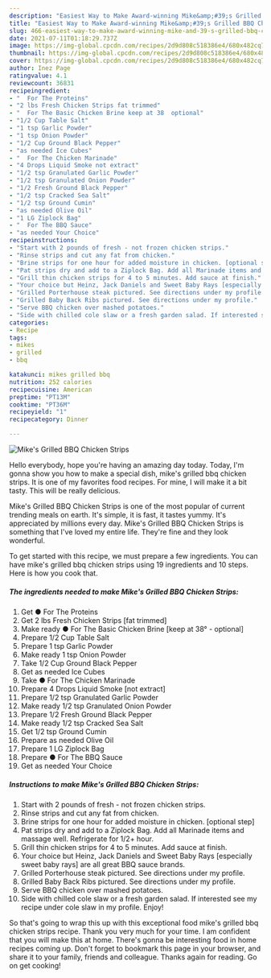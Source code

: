 ```yaml
---
description: "Easiest Way to Make Award-winning Mike&amp;#39;s Grilled BBQ Chicken Strips"
title: "Easiest Way to Make Award-winning Mike&amp;#39;s Grilled BBQ Chicken Strips"
slug: 466-easiest-way-to-make-award-winning-mike-and-39-s-grilled-bbq-chicken-strips
date: 2021-07-11T01:18:29.737Z
image: https://img-global.cpcdn.com/recipes/2d9d808c518386e4/680x482cq70/mikes-grilled-bbq-chicken-strips-recipe-main-photo.jpg
thumbnail: https://img-global.cpcdn.com/recipes/2d9d808c518386e4/680x482cq70/mikes-grilled-bbq-chicken-strips-recipe-main-photo.jpg
cover: https://img-global.cpcdn.com/recipes/2d9d808c518386e4/680x482cq70/mikes-grilled-bbq-chicken-strips-recipe-main-photo.jpg
author: Inez Page
ratingvalue: 4.1
reviewcount: 36831
recipeingredient:
- "  For The Proteins"
- "2 lbs Fresh Chicken Strips fat trimmed"
- "  For The Basic Chicken Brine keep at 38  optional"
- "1/2 Cup Table Salt"
- "1 tsp Garlic Powder"
- "1 tsp Onion Powder"
- "1/2 Cup Ground Black Pepper"
- "as needed Ice Cubes"
- "  For The Chicken Marinade"
- "4 Drops Liquid Smoke not extract"
- "1/2 tsp Granulated Garlic Powder"
- "1/2 tsp Granulated Onion Powder"
- "1/2 Fresh Ground Black Pepper"
- "1/2 tsp Cracked Sea Salt"
- "1/2 tsp Ground Cumin"
- "as needed Olive Oil"
- "1 LG Ziplock Bag"
- "  For The BBQ Sauce"
- "as needed Your Choice"
recipeinstructions:
- "Start with 2 pounds of fresh - not frozen chicken strips."
- "Rinse strips and cut any fat from chicken."
- "Brine strips for one hour for added moisture in chicken. [optional step]"
- "Pat strips dry and add to a Ziplock Bag. Add all Marinade items and massage well. Refrigerate for 1/2+ hour."
- "Grill thin chicken strips for 4 to 5 minutes. Add sauce at finish."
- "Your choice but Heinz, Jack Daniels and Sweet Baby Rays [especially sweet baby rays] are all great BBQ sauce brands."
- "Grilled Porterhouse steak pictured. See directions under my profile."
- "Grilled Baby Back Ribs pictured. See directions under my profile."
- "Serve BBQ chicken over mashed potatoes."
- "Side with chilled cole slaw or a fresh garden salad. If interested see my recipe under cole slaw in my profile. Enjoy!"
categories:
- Recipe
tags:
- mikes
- grilled
- bbq

katakunci: mikes grilled bbq 
nutrition: 252 calories
recipecuisine: American
preptime: "PT13M"
cooktime: "PT36M"
recipeyield: "1"
recipecategory: Dinner

---
```



![Mike&#39;s Grilled BBQ Chicken Strips](https://img-global.cpcdn.com/recipes/2d9d808c518386e4/680x482cq70/mikes-grilled-bbq-chicken-strips-recipe-main-photo.jpg)

Hello everybody, hope you're having an amazing day today. Today, I'm gonna show you how to make a special dish, mike&#39;s grilled bbq chicken strips. It is one of my favorites food recipes. For mine, I will make it a bit tasty. This will be really delicious.

Mike&#39;s Grilled BBQ Chicken Strips is one of the most popular of current trending meals on earth. It's simple, it is fast, it tastes yummy. It's appreciated by millions every day. Mike&#39;s Grilled BBQ Chicken Strips is something that I've loved my entire life. They're fine and they look wonderful.




To get started with this recipe, we must prepare a few ingredients. You can have mike&#39;s grilled bbq chicken strips using 19 ingredients and 10 steps. Here is how you cook that.

<!--inarticleads1-->

##### The ingredients needed to make Mike&#39;s Grilled BBQ Chicken Strips:

1. Get  ● For The Proteins
1. Get 2 lbs Fresh Chicken Strips [fat trimmed]
1. Make ready  ● For The Basic Chicken Brine [keep at 38° - optional]
1. Prepare 1/2 Cup Table Salt
1. Prepare 1 tsp Garlic Powder
1. Make ready 1 tsp Onion Powder
1. Take 1/2 Cup Ground Black Pepper
1. Get as needed Ice Cubes
1. Take  ● For The Chicken Marinade
1. Prepare 4 Drops Liquid Smoke [not extract]
1. Prepare 1/2 tsp Granulated Garlic Powder
1. Make ready 1/2 tsp Granulated Onion Powder
1. Prepare 1/2 Fresh Ground Black Pepper
1. Make ready 1/2 tsp Cracked Sea Salt
1. Get 1/2 tsp Ground Cumin
1. Prepare as needed Olive Oil
1. Prepare 1 LG Ziplock Bag
1. Prepare  ● For The BBQ Sauce
1. Get as needed Your Choice




<!--inarticleads2-->

##### Instructions to make Mike&#39;s Grilled BBQ Chicken Strips:

1. Start with 2 pounds of fresh - not frozen chicken strips.
1. Rinse strips and cut any fat from chicken.
1. Brine strips for one hour for added moisture in chicken. [optional step]
1. Pat strips dry and add to a Ziplock Bag. Add all Marinade items and massage well. Refrigerate for 1/2+ hour.
1. Grill thin chicken strips for 4 to 5 minutes. Add sauce at finish.
1. Your choice but Heinz, Jack Daniels and Sweet Baby Rays [especially sweet baby rays] are all great BBQ sauce brands.
1. Grilled Porterhouse steak pictured. See directions under my profile.
1. Grilled Baby Back Ribs pictured. See directions under my profile.
1. Serve BBQ chicken over mashed potatoes.
1. Side with chilled cole slaw or a fresh garden salad. If interested see my recipe under cole slaw in my profile. Enjoy!




So that's going to wrap this up with this exceptional food mike&#39;s grilled bbq chicken strips recipe. Thank you very much for your time. I am confident that you will make this at home. There's gonna be interesting food in home recipes coming up. Don't forget to bookmark this page in your browser, and share it to your family, friends and colleague. Thanks again for reading. Go on get cooking!
